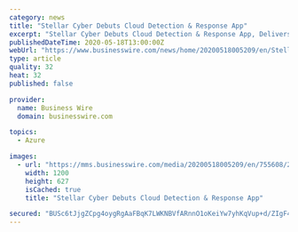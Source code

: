 ```yaml
---
category: news
title: "Stellar Cyber Debuts Cloud Detection & Response App"
excerpt: "Stellar Cyber Debuts Cloud Detection & Response App, Delivers Full Visibility of and Automated Responses to SaaS and Cloud Security Events"
publishedDateTime: 2020-05-18T13:00:00Z
webUrl: "https://www.businesswire.com/news/home/20200518005209/en/Stellar-Cyber-Debuts-Cloud-Detection-Response-App"
type: article
quality: 32
heat: 32
published: false

provider:
  name: Business Wire
  domain: businesswire.com

topics:
  - Azure

images:
  - url: "https://mms.businesswire.com/media/20200518005209/en/755608/23/Stellar-Cyber-logo_1200x229_trasparent_background.jpg"
    width: 1200
    height: 627
    isCached: true
    title: "Stellar Cyber Debuts Cloud Detection & Response App"

secured: "BUSc6tJjgZCpg4oygRgAaFBqK7LWKNBVfARnnO1oKeiYw7yhKqVup+d/ZIgF4Yr9v4RzU31BhJVOdTq6I3TAFjdF3+cCiSLqN6cDanLD1lnpA29cgLHz5g/GvemW+GeKv0L0uYCJnz+w5mabKWSwEvjgl4OxrUn16HUY40WHhwfLuQ/uegcZpu3mOnsVQKqIXLUt27dEqd3GRFtSKq5AJejU1S64Vbe0ESTuhDE83JxEGAiRZTAOZBQNFjVh3ENhNA0Yyzjh/EgAXdUrJw9Nuzl5KHMK3rdX7FrAv+aUqhL+MDdP0PYlkIZJ1rD3hpIJ;Y884+TjeYKJSuaekGsZmow=="
---
```


